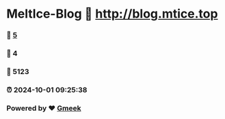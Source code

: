 # MeltIce-Blog :link: http://blog.mtice.top 
### :page_facing_up: [5](http://blog.mtice.top/tag.html) 
### :speech_balloon: 4 
### :hibiscus: 5123 
### :alarm_clock: 2024-10-01 09:25:38 
### Powered by :heart: [Gmeek](https://github.com/Meekdai/Gmeek)
